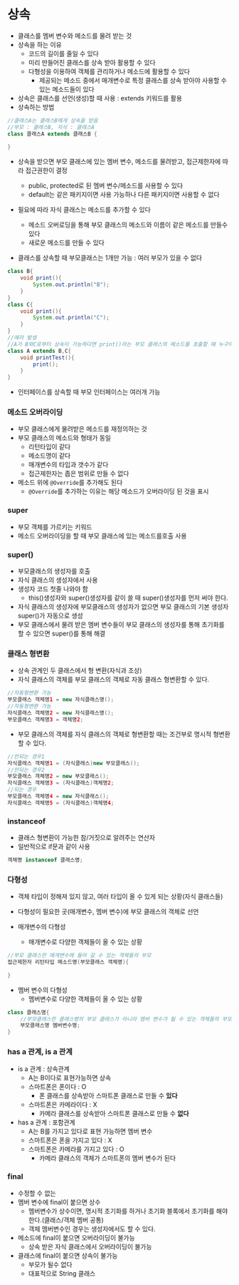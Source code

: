 # 상속

* 클래스를 멤버 변수와 메소드를 물려 받는 것
* 상속을 하는 이유
  * 코드의 길이를 줄일 수 있다
  * 미리 만들어진 클래스를 상속 받아 활용할 수 있다
  * 다형성을 이용하여 객체를 관리하거나 메소드에 활용할 수 있다
    * 제공되는 메소드 중에서 매개변수로 특정 클래스를 상속 받아야 사용할 수 있는 메소드들이 있다
* 상속은 클래스를 선언(생성)할 때 사용 : extends 키워드를 활용
* 상속하는 방법

```java
//클래스A는 클래스B에게 상속을 받음
//부모 : 클래스B, 자식 : 클래스A
class 클래스A extends 클래스B {
    
}
```

* 상속을 받으면 부모 클래스에 있는 멤버 변수, 메소드를 물려받고, 접근제한자에 따라 접근권한이 결정
  * public, protected로 된 멤버 변수/메소드를 사용할 수 있다
  * default는 같은 패키지이면 사용 가능하나 다른 패키지이면 사용할 수 없다

* 필요에 따라 자식 클래스는 메소드를 추가할 수 있다
  * 메소드 오버로딩을 통해 부모 클래스의 메소드와 이름이 같은 메소드를 만들수 있다
  * 새로운 메소드를 만들 수 있다
* 클래스를 상속할 때 부모클래스는 1개만 가능 : 여러 부모가 있을 수 없다

```java
class B{
    void print(){
        System.out.println("B");
    }
}
class C{
    void print(){
        System.out.println("C");
    }
}
//에러 발생
//A가 B와C로부터 상속이 가능하다면 print()라는 부모 클래스의 메소드를 호출할 때 누구의 print()인지 알수 없기 때문에 안됨
class A extends B,C{
    void printTest(){
        print();
    }
}
```

* 인터페이스를 상속할 때 부모 인터페이스는 여러개 가능



### 메소드 오버라이딩

* 부모 클래스에게 물려받은 메소드를 재정의하는 것
* 부모 클래스의 메소드와 형태가 동일
  * 리턴타입이 같다
  * 메소드명이 같다
  * 매개변수의 타입과 갯수가 같다
  * 접근제한자는 좁은 범위로 만들 수 없다
* 메소드 위에 `@Override`를 추가해도 된다
  * `@Override`를 추가하는 이유는 해당 메소드가 오버라이딩 된 것을 표시

### super

* 부모 객체를 가르키는 키워드
* 메소드 오버라이딩을 할 때 부모 클래스에 있는 메소드를호출 사용

### super()

* 부모클래스의 생성자를 호출
* 자식 클래스의 생성자에서 사용
* 생성자 코드 첫줄 나와야 함
  * this()생성자와 super()생성자를 같이 쓸 때 super()생성자를 먼저 써야 한다.
* 자식 클래스의 생성자에 부모클래스의 생성자가 없으면 부모 클래스의 기본 생성자 super()가 자동으로 생성
* 부모 클래스에서 물려 받은 멤버 변수들이 부모 클래스의 생성자를 통해 초기화를 할 수 있으면 super()를 통해 해결

### 클래스 형변환

* 상속 관계인 두 클래스에서 형 변환(자식과 조상)
* 자식 클래스의 객체를 부모 클래스의 객체로 자동 클래스 형변환할 수 있다.

```java
//자동형변환 가능
부모클래스 객체명1 = new 자식클래스명();
//자동형변환 가능
자식클래스 객체명2 = new 자식클래스명();
부모클래스 객체명3 = 객체명2;
```

* 부모 클래스의 객체를 자식 클래스의 객체로 형변환할 때는 조건부로 명시적 형변환 할 수 있다.

```java
//안되는 경우1
자식클래스 객체명1 = (자식클래스)new 부모클래스();
//안되는 경우2
부모클래스 객체명2 = new 부모클래스();
자식클래스 객체명3 = (자식클래스)객체명2;
//되는 경우
부모클래스 객체명4 = new 자식클래스();
자식클래스 객체명5 = (자식클래스)객체명4;
```

### instanceof

* 클래스 형변환이 가능한 참/거짓으로 알려주는 연산자
* 일반적으로 if문과 같이 사용

```java
객체명 instanceof 클래스명;
```



### 다형성

* 객체 타입이 정해져 있지 않고, 여러 타입이 올 수 있게 되는 상황(자식 클래스들)
* 다형성이 필요한 곳(매개변수, 멤버 변수)에 부모 클래스의 객체로 선언

* 매개변수의 다형성
  * 매개변수로 다양한 객체들이 올 수 있는 상황

```java
//부모 클래스란 매개변수에 들어 갈 수 있는 객체들의 부모
접근제한자 리턴타입 메소드명(부모클래스 객체명){
    
}
```

* 멤버 변수의 다형성
  * 멤버변수로 다양한 객체들이 올 수 있는 상황

```java
class 클래스명{
    //부모클래스란 클래스명의 부모 클래스가 아니라 멤버 변수가 될 수 있는 객체들의 부모
    부모클래스명 멤버변수명;
}
```



### has a 관계, is a 관계

* is a 관계 : 상속관계
  * A는 B이다로 표현가능하면 상속
  * 스마트폰은 폰이다 : O
    * 폰 클래스를 상속받아 스마트폰 클래스로 만들 수 **있다**
  * 스마트폰은 카메라이다 : X
    * 카메라 클래스를 상속받아 스마트폰 클래스로 만들 수 **없다**
* has a 관계 : 포함관계
  * A는 B를 가지고 있다로 표현 가능하면 멤버 변수
  * 스마트폰은 폰을 가지고 있다 : X
  * 스마트폰은 카메라를 가지고 있다 : O
    * 카메라 클래스의 객체가 스마트폰의 멤버 변수가 된다

### final

* 수정할 수 없는
* 멤버 변수에 final이 붙으면 상수
  * 멤버변수가 상수이면, 명시적 초기화를 하거나 초기화 블록에서 초기화를 해야한다.(클래스/객체 멤버 공통)
  * 객체 멤버변수인 경우는 생성자에서도 할 수 있다.
* 메소드에 final이 붙으면 오버라이딩이 불가능
  * 상속 받은 자식 클래스에서 오버라이딩이 불가능
* 클래스에 final이 붙으면 상속이 불가능
  * 부모가 될수 없다
  * 대표적으로 String 클래스





